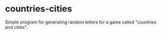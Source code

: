 # countries-cities
Simple program for generating random letters for a game called "countries and cities".
